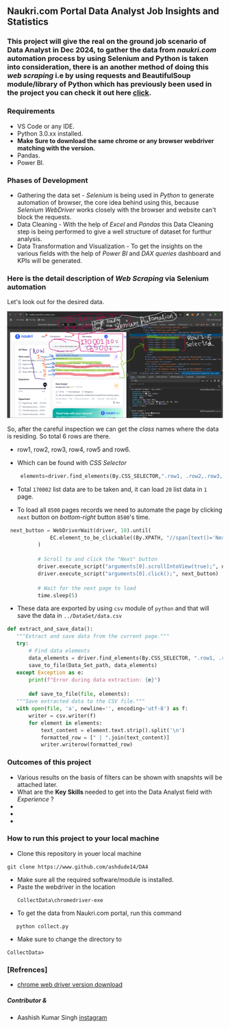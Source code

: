 ## Naukri.com Portal Data Analyst Job Insights and Statistics

### This project will give the real on the ground job scenario of <b> Data Analyst </b> in Dec 2024, to gather the data from <i> naukri.com</i> automation process by using <b> Selenium </b> and <b> Python </b> is taken into consideration, there is an another method of doing this <i> web scraping </i> i.e by using <b> requests </b> and <b> BeautifulSoup </b> module/library of <b> Python </b> which has previously been used in the project you can check it out here [click](https://www.github.com/ashdude14/DA2).

### Requirements

- VS Code or any IDE.
- Python 3.0.xx installed.
- <b>Make Sure to download the same chrome or any browser webdriver matching with the version. </b>
- Pandas.
- Power BI.

### Phases of Development 

- Gathering the data set - <i> Selenium </i> is being used in <i> Python </i> to generate automation of browser, the core idea behind using this, because <i> Selenium WebDriver</i> works closely with the browser and website can't block the requests.
- Data Cleaning - With the help of <i> Excel </i> and <i> Pandas </i> this Data Cleaning step is being performed to give a well structure of dataset for furthur analysis.
- Data Transformation and Visualization - To get the insights on the various fields with the help of<i> Power BI </i> and <i> DAX queries </i> dashboard and KPIs will be generated. 

### Here is the detail description of <i> Web Scraping </i> via Selenium automation

Let's look out for the desired data.

![snapShot](ss-1.png) 

So, after the careful inspection we can get the <i> class </i> names where the data is residing. So total 6 rows are there.
 - row1, row2, row3, row4, row5 and row6.
 - Which can be found with <i>CSS Selector </i>

   ```python
    elements=driver.find_elements(By.CSS_SELECTOR,".row1, .row2,.row3, .row4, .row5, .row6") 
   ``` 
 - Total ```170002``` list data are to be taken and, it can load ```20``` list data in ```1``` page.
 - To load all ```8500``` pages records we need to automate the page by clicking `next` button on <i> bottom-right </i> button ```8500```'s time.

  ```python
   next_button = WebDriverWait(driver, 10).until(
                EC.element_to_be_clickable((By.XPATH, "//span[text()='Next']/.."))
            )

            # Scroll to and click the "Next" button
            driver.execute_script("arguments[0].scrollIntoView(true);", next_button)
            driver.execute_script("arguments[0].click();", next_button)

            # Wait for the next page to load
            time.sleep(5)
  ```

 - These data are exported by using ```csv``` module of ```python``` and that will save the data in ```../DataSet/data.csv``` 

 ```python
 def extract_and_save_data():
    """Extract and save data from the current page."""
    try:
        # Find data elements
        data_elements = driver.find_elements(By.CSS_SELECTOR, ".row1, .row2, .row3, .row4, .row5, .row6")
        save_to_file(Data_Set_path, data_elements)
    except Exception as e:
        print(f"Error during data extraction: {e}")

        def save_to_file(file, elements):
    """Save extracted data to the CSV file."""
    with open(file, 'a', newline='', encoding='utf-8') as f:
        writer = csv.writer(f)
        for element in elements:
            text_content = element.text.strip().split('\n')
            formatted_row = [" | ".join(text_content)]
            writer.writerow(formatted_row)

 ```

### Outcomes of this project
- Various results on the basis of filters can be shown with snapshts will be attached later.
- What are the <b> Key Skills </b> needed to get into the </i> Data Analyst </i> field with <i>Experience </i>?
-
-
-


### How to run this project to your local machine
- Clone this repository in youer local machine
 ```git
 git clone https://www.github.com/ashdude14/DA4
 ```
- Make sure all the required software/module is installed.
- Paste the webdriver in the location
  ```
  CollectData\chromedriver-exe
  ```
- To get the data from Naukri.com portal, run this command 
```
   python collect.py
```
-  Make sure to change the directory to 
```
CollectData>
```
### [Refrences]
 - [chrome web driver version download](https://googlechromelabs.github.io/chrome-for-testing/#stable)

##### Contributor &  
  - Aashish Kumar Singh [instagram](https://instagram.com/ashdude14)